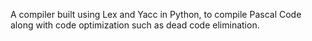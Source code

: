 A compiler built using Lex and Yacc in Python, to compile Pascal Code along with code optimization such as dead code elimination.
